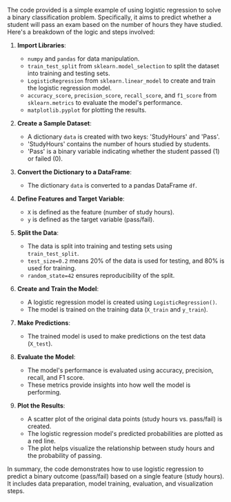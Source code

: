 The code provided is a simple example of using logistic regression to solve a binary classification problem. Specifically, it aims to predict whether a student will pass an exam based on the number of hours they have studied. Here's a breakdown of the logic and steps involved:

1. **Import Libraries**:
   - `numpy` and `pandas` for data manipulation.
   - `train_test_split` from `sklearn.model_selection` to split the dataset into training and testing sets.
   - `LogisticRegression` from `sklearn.linear_model` to create and train the logistic regression model.
   - `accuracy_score`, `precision_score`, `recall_score`, and `f1_score` from `sklearn.metrics` to evaluate the model's performance.
   - `matplotlib.pyplot` for plotting the results.

2. **Create a Sample Dataset**:
   - A dictionary `data` is created with two keys: 'StudyHours' and 'Pass'.
   - 'StudyHours' contains the number of hours studied by students.
   - 'Pass' is a binary variable indicating whether the student passed (1) or failed (0).

3. **Convert the Dictionary to a DataFrame**:
   - The dictionary `data` is converted to a pandas DataFrame `df`.

4. **Define Features and Target Variable**:
   - `X` is defined as the feature (number of study hours).
   - `y` is defined as the target variable (pass/fail).

5. **Split the Data**:
   - The data is split into training and testing sets using `train_test_split`.
   - `test_size=0.2` means 20% of the data is used for testing, and 80% is used for training.
   - `random_state=42` ensures reproducibility of the split.

6. **Create and Train the Model**:
   - A logistic regression model is created using `LogisticRegression()`.
   - The model is trained on the training data (`X_train` and `y_train`).

7. **Make Predictions**:
   - The trained model is used to make predictions on the test data (`X_test`).

8. **Evaluate the Model**:
   - The model's performance is evaluated using accuracy, precision, recall, and F1 score.
   - These metrics provide insights into how well the model is performing.

9. **Plot the Results**:
   - A scatter plot of the original data points (study hours vs. pass/fail) is created.
   - The logistic regression model's predicted probabilities are plotted as a red line.
   - The plot helps visualize the relationship between study hours and the probability of passing.

In summary, the code demonstrates how to use logistic regression to predict a binary outcome (pass/fail) based on a single feature (study hours). It includes data preparation, model training, evaluation, and visualization steps.